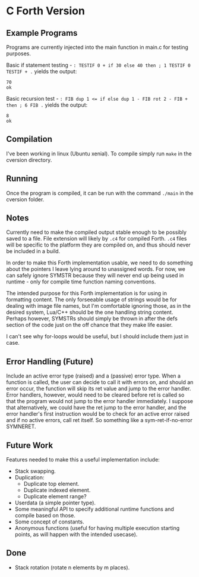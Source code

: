 # C Forth Version

## Example Programs

Programs are currently injected into the main function in main.c for testing purposes.

Basic if statement testing - `: TESTIF 0 + if 30 else 40 then ; 1 TESTIF 0 TESTIF + .` yields the output:

    70
    ok

Basic recursion test - `: FIB dup 1 <= if else dup 1 - FIB rot 2 - FIB + then ; 6 FIB .` yields the output:

    8
    ok



## Compilation

I've been working in linux (Ubuntu xenial). To compile simply run `make` in the cversion directory.

## Running

Once the program is compiled, it can be run with the command `./main` in the cversion folder.

## Notes

Currently need to make the compiled output stable enough to be possibly saved to a file. File extension will likely by `.c4` for compiled Forth. `.c4` files will be specific to the platform they are compiled on, and thus should never be included in a build.

In order to make this Forth implementation usable, we need to do something about the pointers I leave lying around to unassigned words. For now, we can safely ignore SYMSTR because they will never end up being used in runtime - only for compile time function naming conventions.

The intended purpose for this Forth implementation is for using in formatting content. The only forseeable usage of strings would be for dealing with image file names, but I'm comfortable ignoring those, as in the desired system, Lua/C++ should be the one handling string content. Perhaps however, SYMSTRs should simply be thrown in after the defs section of the code just on the off chance that they make life easier.

I can't see why for-loops would be useful, but I should include them just in case.

## Error Handling (Future)

Include an active error type (raised) and a (passive) error type. When a function is called, the user can decide to call it with errors on, and should an error occur, the function will skip its ret value and jump to the error handler. Error handlers, however, would need to be cleared before ret is called so that the program would not jump to the error handler immediately. I suppose that alternatively, we could have the ret jump to the error handler, and the error handler's first instruction would be to check for an active error raised and if no active errors, call ret itself. So something like a sym-ret-if-no-error SYMNERET.

## Future Work

Features needed to make this a useful implementation include:
- Stack swapping.
- Duplication:
    - Duplicate top element.
    - Duplicate indexed element.
    - Duplicate element range?
- Userdata (a simple pointer type).
- Some meaningful API to specify additional runtime functions and compile based on those.
- Some concept of constants.
- Anonymous functions (useful for having multiple execution starting points, as will happen with the intended usecase).

## Done
- Stack rotation (rotate n elements by m places).

